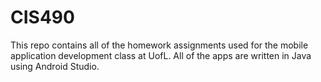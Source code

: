 # CIS490
This repo contains all of the homework assignments used for the mobile application development class at UofL.
All of the apps are written in Java using Android Studio.